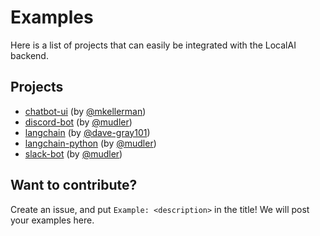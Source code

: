 # Examples

Here is a list of projects that can easily be integrated with the LocalAI backend. 

## Projects

- [chatbot-ui](https://github.com/go-skynet/LocalAI/tree/master/examples/chatbot-ui/) (by [@mkellerman](https://github.com/mkellerman))
- [discord-bot](https://github.com/go-skynet/LocalAI/tree/master/examples/discord-bot/) (by [@mudler](https://github.com/mudler))
- [langchain](https://github.com/go-skynet/LocalAI/tree/master/examples/langchain/) (by [@dave-gray101](https://github.com/dave-gray101))
- [langchain-python](https://github.com/go-skynet/LocalAI/tree/master/examples/langchain-python/) (by [@mudler](https://github.com/mudler))
- [slack-bot](https://github.com/go-skynet/LocalAI/tree/master/examples/slack-bot/) (by [@mudler](https://github.com/mudler))

## Want to contribute?

Create an issue, and put `Example: <description>` in the title! We will post your examples here.

